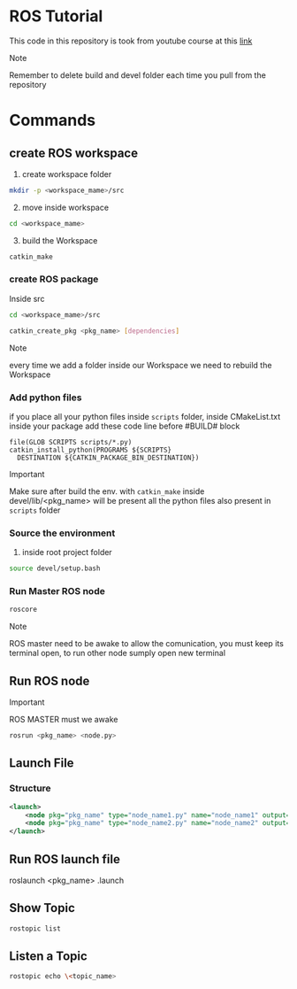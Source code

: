 # ROS Tutorial
This code in this repository is took from youtube course at this [link](https://youtu.be/C6BlNbeU3fQ?si=p6g8Fy_C7PBTyWP0)
> [!NOTE]
> Remember to delete build and devel folder each time you pull from the repository


# Commands

## create ROS workspace
1. create workspace folder
```sh
mkdir -p <workspace_mame>/src
```
2. move inside workspace
```sh
cd <workspace_mame>
```
3. build the Workspace
```sh
catkin_make
```
### create ROS package
Inside src
```sh
cd <workspace_mame>/src
```
```sh
catkin_create_pkg <pkg_name> [dependencies]
```
>[!NOTE]
> every time we add a folder inside our Workspace we need to rebuild the Workspace
### Add python files
if  you place all your python files inside `scripts` folder, inside CMakeList.txt inside your package add these code line before #BUILD# block
```
file(GLOB SCRIPTS scripts/*.py)
catkin_install_python(PROGRAMS ${SCRIPTS}
  DESTINATION ${CATKIN_PACKAGE_BIN_DESTINATION})
```
>[!IMPORTANT]
> Make sure after build the env. with `catkin_make` inside devel/lib/<pkg_name> will be present all the python files also present in `scripts` folder



### Source the environment
1. inside root project folder
```sh
source devel/setup.bash
```

### Run Master ROS node
```sh
roscore
```
> [!NOTE]
> ROS master need to be awake to allow the comunication, you must keep its terminal open, to run other node sumply open new terminal

## Run ROS node
>[!IMPORTANT]
> ROS MASTER must we awake
```sh
rosrun <pkg_name> <node.py>
```
## Launch File
### Structure 
```xml
<launch>
    <node pkg="pkg_name" type="node_name1.py" name="node_name1" output="screen"></node>
    <node pkg="pkg_name" type="node_name2.py" name="node_name2" output="screen"></node>
</launch>
```


## Run ROS launch file
roslaunch <pkg_name> <filenam>.launch
## Show Topic
``` sh
rostopic list
```
## Listen a Topic
```sh
rostopic echo \<topic_name>
```
